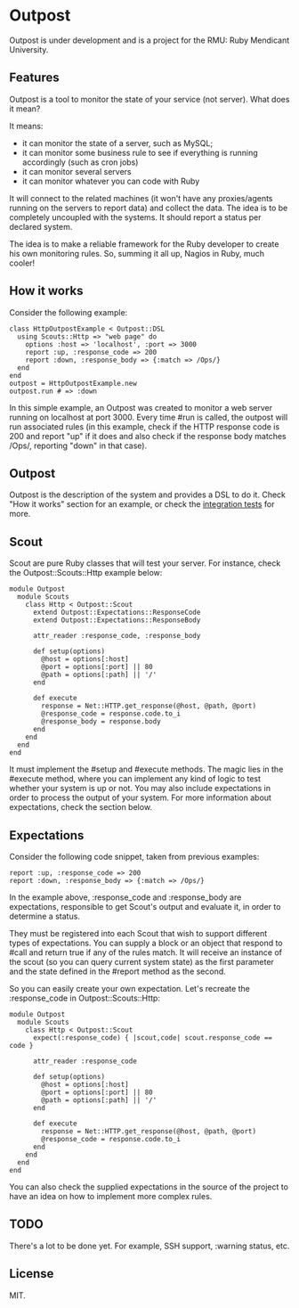 # Outpost

Outpost is under development and is a project for the RMU: Ruby Mendicant
University.

## Features

Outpost is a tool to monitor the state of your service (not server). What does it mean?

It means:

* it can monitor the state of a server, such as MySQL;
* it can monitor some business rule to see if everything is running accordingly (such as cron jobs)
* it can monitor several servers
* it can monitor whatever you can code with Ruby

It will connect to the related machines (it won't have any proxies/agents running on the servers to
report data) and collect the data. The idea is to be completely uncoupled with the systems.
It should report a status per declared system.

The idea is to make a reliable framework for the Ruby developer to create his own monitoring rules.
So, summing it all up, Nagios in Ruby, much cooler!

## How it works

Consider the following example:

    class HttpOutpostExample < Outpost::DSL
      using Scouts::Http => "web page" do
        options :host => 'localhost', :port => 3000
        report :up, :response_code => 200
        report :down, :response_body => {:match => /Ops/}
      end
    end
    outpost = HttpOutpostExample.new
    outpost.run # => :down

In this simple example, an Outpost was created to monitor a web server running
on localhost at port 3000. Every time #run is called, the outpost will
run associated rules (in this example, check if the HTTP response code is 200
and report "up" if it does and also check if the response body matches /Ops/,
reporting "down" in that case).

## Outpost

Outpost is the description of the system and provides a DSL to do it. 
Check "How it works" section for an example, or check the [integration tests](https://github.com/vinibaggio/outpost/blob/master/test/integration/basic_dsl_test.rb)
for more.

## Scout

Scout are pure Ruby classes that will test your server. For instance, check the
Outpost::Scouts::Http example below:

    module Outpost
      module Scouts
        class Http < Outpost::Scout
          extend Outpost::Expectations::ResponseCode
          extend Outpost::Expectations::ResponseBody

          attr_reader :response_code, :response_body

          def setup(options)
            @host = options[:host]
            @port = options[:port] || 80
            @path = options[:path] || '/'
          end

          def execute
            response = Net::HTTP.get_response(@host, @path, @port)
            @response_code = response.code.to_i
            @response_body = response.body
          end
        end
      end
    end

It must implement the #setup and #execute methods. The magic lies in the #execute
method, where you can implement any kind of logic to test whether your system is up
or not. You may also include expectations in order to process the output of your system.
For more information about expectations, check the section below.

## Expectations

Consider the following code snippet, taken from previous examples:

    report :up, :response_code => 200
    report :down, :response_body => {:match => /Ops/}

In the example above, :response\_code and :response\_body are expectations, responsible
to get Scout's output and evaluate it, in order to determine a status.

They must be registered into each Scout that wish to support different types
of expectations. You can supply a block or an object that respond to #call
and return true if any of the rules match. It will receive an instance
of the scout (so you can query current system state) as the first parameter 
and the state defined in the #report method as the second.

So you can easily create your own expectation. Let's recreate the :response\_code in
 Outpost::Scouts::Http:

    module Outpost
      module Scouts
        class Http < Outpost::Scout
          expect(:response_code) { |scout,code| scout.response_code == code }

          attr_reader :response_code

          def setup(options)
            @host = options[:host]
            @port = options[:port] || 80
            @path = options[:path] || '/'
          end

          def execute
            response = Net::HTTP.get_response(@host, @path, @port)
            @response_code = response.code.to_i
          end
        end
      end
    end

You can also check the supplied expectations in the source of the project to have
an idea on how to implement more complex rules.

## TODO

There's a lot to be done yet. For example, SSH support, :warning status, etc.

## License

MIT.
